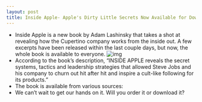 ```yaml
---
layout: post
title: Inside Apple- Apple's Dirty Little Secrets Now Available for Download
---
```

* Inside Apple is a new book by Adam Lashinsky that takes a shot at revealing how the Cupertino company works from the inside out. A few excerpts have been released within the last couple days, but now, the whole book is available to everyone.
![img](http://media.idownloadblog.com/wp-content/uploads/2012/01/Inside-APple-Cover.jpg)
* According to the book’s description, “INSIDE APPLE reveals the secret systems, tactics and leadership strategies that allowed Steve Jobs and his company to churn out hit after hit and inspire a cult-like following for its products.”
* The book is available from various sources:
* We can’t wait to get our hands on it. Will you order it or download it?

